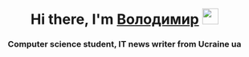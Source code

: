 <h1 align="center">Hi there, I'm <a href="https://daniilshat.ru/" target="_blank">Володимир</a> 
<img src="https://github.com/" height="32"/></h1>
<h3 align="center">Computer science student, IT news writer from Ucraine ua</h3>
